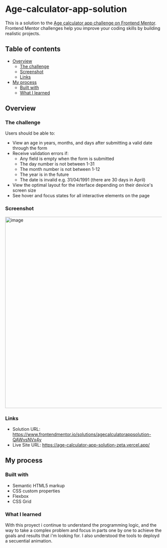 # Age-calculator-app-solution
This is a solution to the [Age calculator app challenge on Frontend Mentor](https://www.frontendmentor.io/challenges/age-calculator-app-dF9DFFpj-Q). Frontend Mentor challenges help you improve your coding skills by building realistic projects. 

## Table of contents

- [Overview](#overview)
  - [The challenge](#the-challenge)
  - [Screenshot](#screenshot)
  - [Links](#links)
- [My process](#my-process)
  - [Built with](#built-with)
  - [What I learned](#what-i-learned)


## Overview

### The challenge

Users should be able to:

- View an age in years, months, and days after submitting a valid date through the form
- Receive validation errors if:
  - Any field is empty when the form is submitted
  - The day number is not between 1-31
  - The month number is not between 1-12
  - The year is in the future
  - The date is invalid e.g. 31/04/1991 (there are 30 days in April)
- View the optimal layout for the interface depending on their device's screen size
- See hover and focus states for all interactive elements on the page

### Screenshot

<img width="616" alt="image" src="https://github.com/juanpablobracco/Age-calculator-app-solution/assets/64668332/4dd22dbe-e4d2-45de-a834-9bd0bf6d800a">


### Links

- Solution URL: https://www.frontendmentor.io/solutions/agecalculatorappsolution-QAWvsNVx4y
- Live Site URL: https://age-calculator-app-solution-zeta.vercel.app/

## My process

### Built with

- Semantic HTML5 markup
- CSS custom properties
- Flexbox
- CSS Grid

### What I learned

With this proyect i continue to understand the programming logic, and the way to take a complex problem and focus in parts one by one to achieve the goals and results that i'm looking for.
I also understood the tools to deployd a secuential animation.

